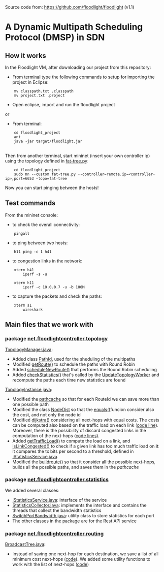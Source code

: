 Source code from: https://github.com/floodlight/floodlight (v1.1)

# A Dynamic Multipath Scheduling Protocol (DMSP) in SDN 
## How it works
In the Floodlight VM, after downloading our project from this repository: 
-  From terminal type the following commands to setup for importing the project in Eclipse:
```
    mv classpath.txt .classpath
    mv project.txt .project
```
- Open eclipse, import and run the floodlight project 

or 

- From terminal:
```
    cd floodlight_project
    ant
    java -jar target/floodlight.jar
```
\
Then from another terminal, start mininet (insert your own controller ip) using the topology defined in [fat-tree.py](fat-tree.py):
```
    cd floodlight_project
    sudo mn --custom fat-tree.py --controller=remote,ip=<controller-ip>,port=6653 –topo=fat-tree
```
Now you can start pinging between the hosts!

## Test commands
From the mininet console:
- to check the overall connectivity:
```
    pingall
```
- to ping between two hosts:
```
    h11 ping -c 1 h41
```
- to congestion links in the network:
```
    xterm h41
        iperf -s -u
       
    xterm h11
        iperf -c 10.0.0.7 -u -b 100M
```
- to capture the packets and check the paths:
```
    xterm s1
        wireshark
```

## Main files that we work with
### package [net.floodlightcontroller.topology](src/main/java/net/floodlightcontroller/topology)
[TopologyManager.java](src/main/java/net/floodlightcontroller/topology/TopologyManager.java):
- Added class [PathId](https://github.com/alicenannini/floodlight_project/blob/a25e7748311e458000218f94ec70b845cdede12b/src/main/java/net/floodlightcontroller/topology/TopologyManager.java#L97-L155), used for the sheduling of the multipaths
- Modified [getRoute()](https://github.com/alicenannini/floodlight_project/blob/a25e7748311e458000218f94ec70b845cdede12b/src/main/java/net/floodlightcontroller/topology/TopologyManager.java#L779-L802) to schedule the paths with Round Robin
- Added [scheduleNewRoute()](https://github.com/alicenannini/floodlight_project/blob/a25e7748311e458000218f94ec70b845cdede12b/src/main/java/net/floodlightcontroller/topology/TopologyManager.java#L804-L821) that performs the Round Robin scheduling
- Added [checkStatistics()](https://github.com/alicenannini/floodlight_project/blob/a25e7748311e458000218f94ec70b845cdede12b/src/main/java/net/floodlightcontroller/topology/TopologyManager.java#L370-L379) that's called by the [UpdateTopologyWorker](https://github.com/alicenannini/floodlight_project/blob/a25e7748311e458000218f94ec70b845cdede12b/src/main/java/net/floodlightcontroller/topology/TopologyManager.java#L350) and recompute the paths each time new statistics are found

[TopologyInstance.java](src/main/java/net/floodlightcontroller/topology/TopologyInstance.java):
- Modified the [pathcache](https://github.com/alicenannini/floodlight_project/blob/646ed611e4812fb996a74f94dd082ea360d72bc9/src/main/java/net/floodlightcontroller/topology/TopologyInstance.java#L93-L108) so that for each RouteId we can save more than one possible path
- Modified the class [NodeDist](https://github.com/alicenannini/floodlight_project/blob/646ed611e4812fb996a74f94dd082ea360d72bc9/src/main/java/net/floodlightcontroller/topology/TopologyInstance.java#L453) so that the [equals()](https://github.com/alicenannini/floodlight_project/blob/646ed611e4812fb996a74f94dd082ea360d72bc9/src/main/java/net/floodlightcontroller/topology/TopologyInstance.java#L480)funcion consider also the cost, and not only the node id
- Modified [dijkstra()](https://github.com/alicenannini/floodlight_project/blob/646ed611e4812fb996a74f94dd082ea360d72bc9/src/main/java/net/floodlightcontroller/topology/TopologyInstance.java#L496-L561) considering all next-hops with equal costs. The costs can be computed also based on the traffic load on each link ([code line](https://github.com/alicenannini/floodlight_project/blob/646ed611e4812fb996a74f94dd082ea360d72bc9/src/main/java/net/floodlightcontroller/topology/TopologyInstance.java#L534)). Moreover, there is the possibility of discard congested links in the computation of the next-hops ([code lines](https://github.com/alicenannini/floodlight_project/blob/646ed611e4812fb996a74f94dd082ea360d72bc9/src/main/java/net/floodlightcontroller/topology/TopologyInstance.java#L541-L542)).
- Added [getTrafficLoad()](https://github.com/alicenannini/floodlight_project/blob/646ed611e4812fb996a74f94dd082ea360d72bc9/src/main/java/net/floodlightcontroller/topology/TopologyInstance.java#L563-L571) to compute the load on a link, and [isLinkCongested()](https://github.com/alicenannini/floodlight_project/blob/646ed611e4812fb996a74f94dd082ea360d72bc9/src/main/java/net/floodlightcontroller/topology/TopologyInstance.java#L573-L592)  to check if a given link has too much traffic load on it: it compares the tx bits per second to a threshold, defined in [IStatisticsService.java](https://github.com/alicenannini/floodlight_project/blob/a25e7748311e458000218f94ec70b845cdede12b/src/main/java/net/floodlightcontroller/statistics/IStatisticsService.java#L14).
- Modified the [buildroute()](https://github.com/alicenannini/floodlight_project/blob/646ed611e4812fb996a74f94dd082ea360d72bc9/src/main/java/net/floodlightcontroller/topology/TopologyInstance.java#L655-L727) so that it consider all the possible next-hops, builds all the possible paths, and saves them in the *pathcache*


### package [net.floodlightcontroller.statistics](src/main/java/net/floodlightcontroller/statistics)
We added several classes:
- [IStatisticsService.java](src/main/java/net/floodlightcontroller/statistics/IStatisticsService.java): interface of the service
- [StatisticsCollector.java](src/main/java/net/floodlightcontroller/statistics/StatisticsCollector.java): implements the interface and contains the threads that collect the bandwidth statistics
- [SwitchPortBandwidth.java](src/main/java/net/floodlightcontroller/statistics/SwitchPortBandwidth.java): utility class to store statistics for each port
- The other classes in the package are for the Rest API service

### package [net.floodlightcontroller.routing](src/main/java/net/floodlightcontroller/routing)
[BroadcastTree.java](src/main/java/net/floodlightcontroller/routing/BroadcastTree.java):
- Instead of saving one next-hop for each destination, we save a list of all minimum cost next-hops ([code](https://github.com/alicenannini/floodlight_project/blob/a25e7748311e458000218f94ec70b845cdede12b/src/main/java/net/floodlightcontroller/routing/BroadcastTree.java#L29)). We added some utility functions to work with the list of next-hops ([code](https://github.com/alicenannini/floodlight_project/blob/a25e7748311e458000218f94ec70b845cdede12b/src/main/java/net/floodlightcontroller/routing/BroadcastTree.java#L83-L102))


